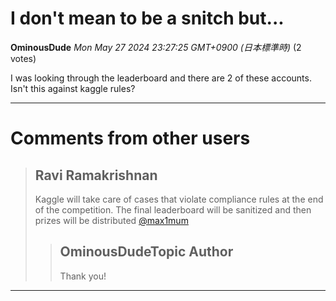 # I don't mean to be a snitch but...

**OminousDude** *Mon May 27 2024 23:27:25 GMT+0900 (日本標準時)* (2 votes)

I was looking through the leaderboard and there are 2 of these accounts. Isn't this against kaggle rules?



---

 # Comments from other users

> ## Ravi Ramakrishnan
> 
> Kaggle will take care of cases that violate compliance rules at the end of the competition. The final leaderboard will be sanitized and then prizes will be distributed [@max1mum](https://www.kaggle.com/max1mum) 
> 
> 
> 
> > ## OminousDudeTopic Author
> > 
> > Thank you!
> > 
> > 
> > 


---

